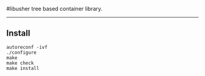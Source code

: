 #libusher
tree based container library.
***

## Install

    autoreconf -ivf
    ./configure
    make
    make check
    make install
